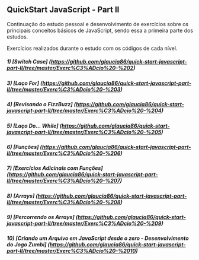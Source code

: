## QuickStart JavaScript - Part II

Continuação do estudo pessoal e desenvolvimento de exercícios sobre os principais conceitos básicos de JavaScript, sendo essa a primeira parte dos estudos.

Exercícios realizados durante o estudo com os códigos de cada nível.

##### 1) [Switch Case] (https://github.com/glaucia86/quick-start-javascript-part-II/tree/master/Exerc%C3%ADcio%20-%202)

##### 3) [Laço For] (https://github.com/glaucia86/quick-start-javascript-part-II/tree/master/Exerc%C3%ADcio%20-%203)

##### 4) [Revisando o FizzBuzz] (https://github.com/glaucia86/quick-start-javascript-part-II/tree/master/Exerc%C3%ADcio%20-%204)

##### 5) [Laço Do... While] (https://github.com/glaucia86/quick-start-javascript-part-II/tree/master/Exerc%C3%ADcio%20-%205)

##### 6) [Funções] (https://github.com/glaucia86/quick-start-javascript-part-II/tree/master/Exerc%C3%ADcio%20-%206)

##### 7) [Exercícios Adicinais com Funções] (https://github.com/glaucia86/quick-start-javascript-part-II/tree/master/Exerc%C3%ADcio%20-%207)

##### 8) [Arrays] (https://github.com/glaucia86/quick-start-javascript-part-II/tree/master/Exerc%C3%ADcio%20-%208)

##### 9) [Percorrendo os Arrays] (https://github.com/glaucia86/quick-start-javascript-part-II/tree/master/Exerc%C3%ADcio%20-%209)

##### 10) [Criando um Arquivo em JavaScript desde o zero - Desenvolvimento do Jogo Zumbi] (https://github.com/glaucia86/quick-start-javascript-part-II/tree/master/Exerc%C3%ADcio%20-%2010)
